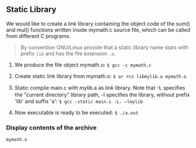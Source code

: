 ## Static Library

We would like to create a link library containing the object code of the sum()
and mul() functions written inside mymath.c source file, which can be called 
from different C programs.

> By convention GNU/Linux provide that a static library name stars with prefix
> `lib` and has the file extension `.a`.

1. We produce the file object mymath.o:
  ```$ gcc -c mymath.c```

2. Create static link library from mymath.o:
  ```$ ar rcs libmylib.a mymath.o```

3. Static compile main.c with mylib.a as link library. 
Note that -L speciﬁes the "current directory" library path, 
-l speciﬁes the library, without prefix 'lib' and suffix 'a':
  ```$ gcc -static main.c -L. –lmylib```

4. Now executable is ready to be executed:
  ```$ ./a.out```

### Display contents of the archive

```$ ar -t libmylib.a
mymath.o
```
